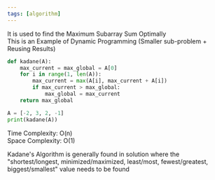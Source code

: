 ```yaml
---
tags: [algorithm]
---
```


It is used to find the Maximum Subarray Sum Optimally  
This is an Example of Dynamic Programming (Smaller sub-problem + Reusing Results)

````python
def kadane(A):
	max_current = max_global = A[0]
	for i in range(1, len(A)):
		max_current = max(A[i], max_current + A[i])
		if max_current > max_global:
			max_global = max_current
	return max_global

A = [-2, 3, 2, -1]
print(kadane(A))
````

Time Complexity: O(n)  
Space Complexity: O(1)

Kadane's Algorithm is generally found in solution where the "shortest/longest, minimized/maximized, least/most, fewest/greatest, biggest/smallest" value needs to be found
